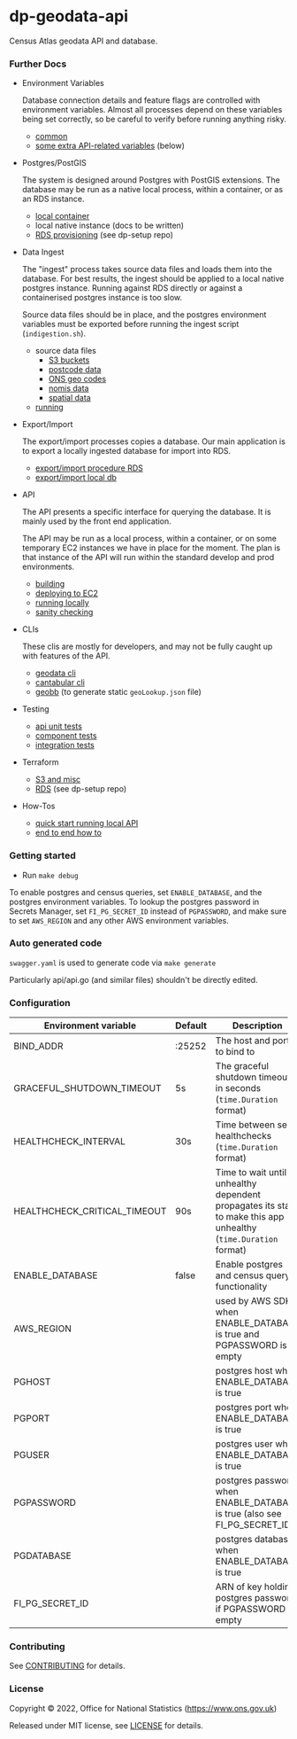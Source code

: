 # dp-geodata-api
Census Atlas geodata API and database.

### Further Docs

* Environment Variables

    Database connection details and feature flags are controlled with environment variables.
    Almost all processes depend on these variables being set correctly, so be careful to verify before running anything risky.

    * [common](docker.md#environment)
    * [some extra API-related variables](#configuration) (below)

* Postgres/PostGIS

    The system is designed around Postgres with PostGIS extensions.
    The database may be run as a native local process, within a container, or as an RDS instance.

    * [local container](docker.md#running-postgis-in-a-container)
    * local native instance (docs to be written)
    * [RDS provisioning](../dp-setup/terraform/dp-geodata-api-postgres/) (see dp-setup repo)

* Data Ingest

    The "ingest" process takes source data files and loads them into the database.
    For best results, the ingest should be applied to a local native postgres instance.
    Running against RDS directly or against a containerised postgres instance is too slow.

    Source data files should be in place, and the postgres environment variables must be exported before running the ingest script (`indigestion.sh`).

    * source data files
        * [S3 buckets](dataingest/S3-BUCKETS.md)
        * [postcode data](dataingest/postcode/README.md)
        * [ONS geo codes](dataingest/geoname/README.md)
        * [nomis data](dataingest/addtodb/README.md)
        * [spatial data](dataingest/spatial/README.md)
    * [running](dataingest/dbsetup/README.md)

* Export/Import

    The export/import processes copies a database.
    Our main application is to export a locally ingested database for import into RDS.

    * [export/import procedure RDS](dataingest/dbsetup/README.md)
    * [export/import local db](docker.md#importing-a-db-dump)

* API

    The API presents a specific interface for querying the database.
    It is mainly used by the front end application.

    The API may be run as a local process, within a container, or on some temporary EC2 instances we have in place for the moment.
    The plan is that instance of the API will run within the standard develop and prod environments.

    * [building](docker.md#building-images-and-binaries)
    * [deploying to EC2](TACTICALEC2.md)
    * [running locally](docker.md#running-the-api)
    * [sanity checking](docker.md#sanity-checking-the-api)

* CLIs

    These clis are mostly for developers, and may not be fully caught up with features of the API.

    * [geodata cli](cli.md)
    * [cantabular cli](cmd/cantabular/README.md)
    * [geobb](geobb/README.md) (to generate static `geoLookup.json` file)

* Testing
    * [api unit tests](Makefile)
    * [component tests](Makefile)
    * [integration tests](inttests/README.md)

* Terraform
    * [S3 and misc](terraform/README.md)
    * [RDS](../dp-setup/terraform/dp-geodata-api-postgres/) (see dp-setup repo)

* How-Tos
    * [quick start running local API](docker.md#a-id"quick-starts"a-quick-starts)
    * [end to end how to](end-to-end.md)
    
### Getting started

* Run `make debug`

To enable postgres and census queries, set `ENABLE_DATABASE`, and the postgres environment variables.
To lookup the postgres password in Secrets Manager, set `FI_PG_SECRET_ID` instead of `PGPASSWORD`,
and make sure to set `AWS_REGION` and any other AWS environment variables.

### Auto generated code

`swagger.yaml` is used to generate code via `make generate`

Particularly api/api.go (and similar files) shouldn't be directly edited.

### <a id="configuration"></a> Configuration ###

| Environment variable         | Default   | Description
| ---------------------------- | --------- | -----------
| BIND_ADDR                    | :25252    | The host and port to bind to
| GRACEFUL_SHUTDOWN_TIMEOUT    | 5s        | The graceful shutdown timeout in seconds (`time.Duration` format)
| HEALTHCHECK_INTERVAL         | 30s       | Time between self-healthchecks (`time.Duration` format)
| HEALTHCHECK_CRITICAL_TIMEOUT | 90s       | Time to wait until an unhealthy dependent propagates its state to make this app unhealthy (`time.Duration` format)
| ENABLE_DATABASE              | false     | Enable postgres and census query functionality
| AWS_REGION                   |           | used by AWS SDK when ENABLE_DATABASE is true and PGPASSWORD is empty
| PGHOST                       |           | postgres host when ENABLE_DATABASE is true
| PGPORT                       |           | postgres port when ENABLE_DATABASE is true
| PGUSER                       |           | postgres user when ENABLE_DATABASE is true
| PGPASSWORD                   |           | postgres password when ENABLE_DATABASE is true (also see FI_PG_SECRET_ID)
| PGDATABASE                   |           | postgres database when ENABLE_DATABASE is true
| FI_PG_SECRET_ID              |           | ARN of key holding postgres password if PGPASSWORD is empty

### Contributing

See [CONTRIBUTING](CONTRIBUTING.md) for details.

### License

Copyright © 2022, Office for National Statistics (https://www.ons.gov.uk)

Released under MIT license, see [LICENSE](LICENSE.md) for details.
